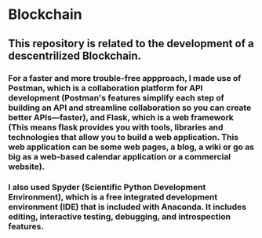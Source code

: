 # Blockchain

## This repository is related to the development of a descentrilized Blockchain. 
### For a faster and more trouble-free appproach, I made use of Postman, which is a collaboration platform for API development (Postman's features simplify each step of building an API and streamline collaboration so you can create better APIs—faster), and Flask, which is a web framework (This means flask provides you with tools, libraries and technologies that allow you to build a web application. This web application can be some web pages, a blog, a wiki or go as big as a web-based calendar application or a commercial website).

### I also used Spyder (Scientific Python Development Environment), which is a free integrated development environment (IDE) that is included with Anaconda. It includes editing, interactive testing, debugging, and introspection features.
